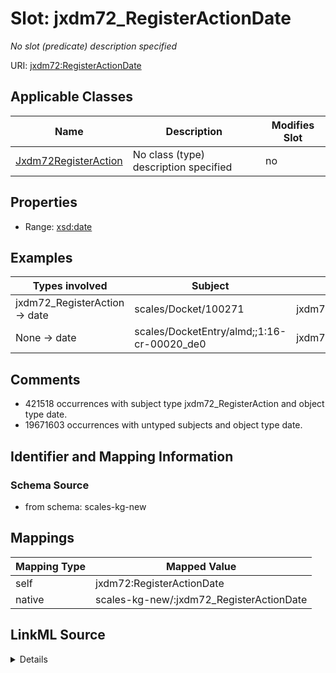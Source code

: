 

# Slot: jxdm72_RegisterActionDate


_No slot (predicate) description specified_





URI: [jxdm72:RegisterActionDate](http://release.niem.gov/niem/domains/jxdm/7.2/#RegisterActionDate)



<!-- no inheritance hierarchy -->





## Applicable Classes

| Name | Description | Modifies Slot |
| --- | --- | --- |
| [Jxdm72RegisterAction](../classes/Jxdm72RegisterAction.md) | No class (type) description specified |  no  |







## Properties

* Range: [xsd:date](http://www.w3.org/2001/XMLSchema#date)






## Examples

| Types involved | Subject | Predicate | Object |
| --- | --- | --- | --- |
| jxdm72_RegisterAction → date | scales/Docket/100271 | jxdm72:RegisterActionDate | 2002-02-01 |
| None → date | scales/DocketEntry/almd;;1:16-cr-00020_de0 | jxdm72:RegisterActionDate | 2016-02-02 |


## Comments

* 421518 occurrences with subject type jxdm72_RegisterAction and object type date.
* 19671603 occurrences with untyped subjects and object type date.

## Identifier and Mapping Information







### Schema Source


* from schema: scales-kg-new




## Mappings

| Mapping Type | Mapped Value |
| ---  | ---  |
| self | jxdm72:RegisterActionDate |
| native | scales-kg-new/:jxdm72_RegisterActionDate |




## LinkML Source

<details>

```yaml
name: jxdm72_RegisterActionDate
description: No slot (predicate) description specified
comments:
- 421518 occurrences with subject type jxdm72_RegisterAction and object type date.
- 19671603 occurrences with untyped subjects and object type date.
examples:
- description: jxdm72_RegisterAction → date
  object:
    example_object: '2002-02-01'
    example_object_type: date
    example_predicate: jxdm72:RegisterActionDate
    example_subject: scales/Docket/100271
    example_subject_type: jxdm72_RegisterAction
- description: None → date
  object:
    example_object: '2016-02-02'
    example_object_type: date
    example_predicate: jxdm72:RegisterActionDate
    example_subject: scales/DocketEntry/almd;;1:16-cr-00020_de0
    example_subject_type: None
from_schema: scales-kg-new
rank: 1000
slot_uri: jxdm72:RegisterActionDate
alias: jxdm72_RegisterActionDate
domain_of:
- jxdm72_RegisterAction
range: date

```
</details>
